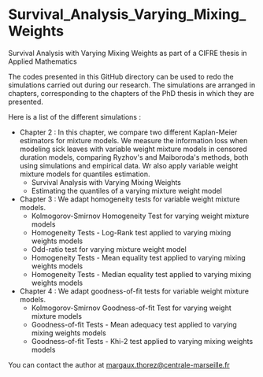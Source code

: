 # Survival_Analysis_Varying_Mixing_Weights
Survival Analysis with Varying Mixing Weights as part of a CIFRE thesis in Applied Mathematics 

The codes presented in this GitHub directory can be used to redo the simulations carried out during our research. The simulations are arranged in chapters, corresponding to the chapters of the PhD thesis in which they are presented. 

Here is a list of the different simulations :
- Chapter 2 :
  In this chapter, we compare two different Kaplan-Meier estimators for mixture models. We measure the information loss when modeling sick leaves with variable weight mixture models in censored duration models, comparing Ryzhov's and Maiboroda's methods, both using simulations and empirical data. Wr also apply variable weight mixture models for quantiles estimation.
  - Survival Analysis with Varying Mixing Weights
  - Estimating the quantiles of a varying mixture weight model
- Chapter 3 :
  We adapt homogeneity tests for variable weight mixture models.
  - Kolmogorov-Smirnov Homogeneity Test for varying weight mixture models
  - Homogeneity Tests - Log-Rank test applied to varying mixing weights models
  - Odd-ratio test for varying mixture weight model
  - Homogeneity Tests - Mean equality test applied to varying mixing weights models
  - Homogeneity Tests - Median equality test applied to varying mixing weights models
- Chapter 4 :
  We adapt goodness-of-fit tests for variable weight mixture models.
  - Kolmogorov-Smirnov Goodness-of-fit Test for varying weight mixture models
  - Goodness-of-fit Tests - Mean adequacy test applied to varying mixing weights models
  - Goodness-of-fit Tests - Khi-2 test applied to varying mixing weights models

You can contact the author at margaux.thorez@centrale-marseille.fr
